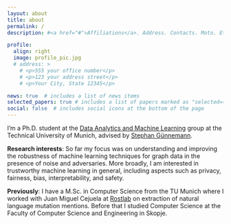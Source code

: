 ```yaml
---
layout: about
title: about
permalink: /
description: #<a href="#">Affiliations</a>. Address. Contacts. Moto. Etc.

profile:
  align: right
  image: profile_pic.jpg
  # address: >
    # <p>555 your office number</p>
    # <p>123 your address street</p>
    # <p>Your City, State 12345</p>

news: true  # includes a list of news items
selected_papers: true # includes a list of papers marked as "selected={true}"
social: false  # includes social icons at the bottom of the page
---
```


I’m a Ph.D. student at the [Data Analytics and Machine Learning](https://www.in.tum.de/daml/) group at the Technical University of Munich, advised by [Stephan Günnemann](https://www.in.tum.de/daml/team/guennemann/).

**Research interests**:  So far my focus was on understanding and improving the robustness of machine learning techniques for graph data in the presence of noise and adversaries.
More broadly, I am interested in trustworthy machine learning in general, including aspects such as privacy, fairness, bias, interpretability, and safety.

**Previously**: I have a M.Sc. in Computer Science from the TU Munich where I worked with Juan Miguel Cejuela at [Rostlab](https://www.rostlab.org/) on extraction of natural language mutation mentions. Before that I studied Computer Science at the Faculty of Computer Science and Engineering in Skopje.
 
 
